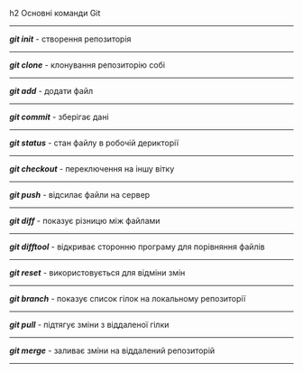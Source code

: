 h2 Основні команди Git
***
***git init*** - створення репозиторія
***
***git clone*** - клонування репозиторію собі
***
***git add*** - додати файл
***
***git commit*** - зберігає дані
***
***git status*** - стан файлу в робочій дерикторії
***
***git checkout*** - переключення на іншу вітку
***
***git push*** - відсилає файли на сервер
***
***git diff*** - показує різницю між файлами
***
***git difftool*** - відкриває сторонню програму для порівняння файлів
***
***git reset*** - використовується для відміни змін
***
***git branch*** - показує список гілок на локальному репозиторії
***
***git pull*** - підтягує зміни з віддаленої гілки
***
***git merge*** - заливає зміни на віддалений репозиторій
***
